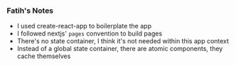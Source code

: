 ### Fatih's Notes

- I used create-react-app to boilerplate the app
- I followed nextjs' `pages` convention to build pages
- There's no state container, I think it's not needed within this app context
- Instead of a global state container, there are atomic components, they cache themselves
